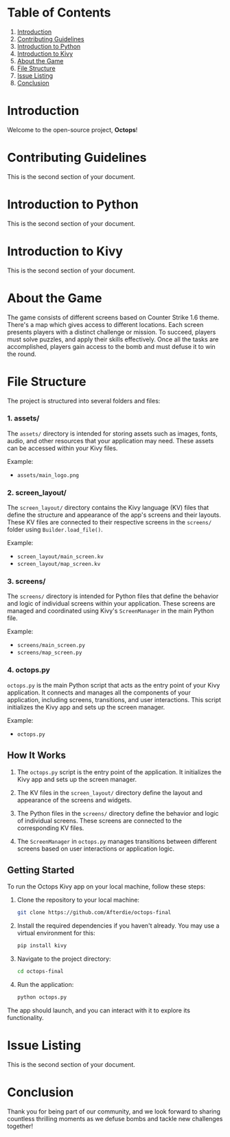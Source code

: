 # Table of Contents

1. [Introduction](#introduction)
2. [Contributing Guidelines](#contributing-guidelines)
3. [Introduction to Python](#introduction-to-python)
4. [Introduction to Kivy](#introduction-to-kivy)
5. [About the Game](#about-the-game)
6. [File Structure](#file-structure)
7. [Issue Listing](#issue-listing)
8. [Conclusion](#conclusion)

# Introduction

Welcome to the open-source project, **Octops**!

# Contributing Guidelines

This is the second section of your document.

# Introduction to Python

This is the second section of your document.

# Introduction to Kivy

This is the second section of your document.

# About the Game

The game consists of different screens based on Counter Strike 1.6 theme. There's a map which gives access to different locations. Each screen presents players with a distinct challenge or mission. To succeed, players must solve puzzles, and apply their skills effectively. Once all the tasks are accomplished, players gain access to the bomb and must defuse it to win the round.


# File Structure

The project is structured into several folders and files:

### 1. **assets/**

The `assets/` directory is intended for storing assets such as images, fonts, audio, and other resources that your application may need. These assets can be accessed within your Kivy files.

Example:
- `assets/main_logo.png`

### 2. **screen_layout/**

The `screen_layout/` directory contains the Kivy language (KV) files that define the structure and appearance of the app's screens and their layouts. These KV files are connected to their respective screens in the `screens/` folder using `Builder.load_file()`.

Example:
- `screen_layout/main_screen.kv`
- `screen_layout/map_screen.kv`

### 3. **screens/**

The `screens/` directory is intended for Python files that define the behavior and logic of individual screens within your application. These screens are managed and coordinated using Kivy's `ScreenManager` in the main Python file.

Example:
- `screens/main_screen.py`
- `screens/map_screen.py`

### 4. **octops.py**

`octops.py` is the main Python script that acts as the entry point of your Kivy application. It connects and manages all the components of your application, including screens, transitions, and user interactions. This script initializes the Kivy app and sets up the screen manager.

Example:
- `octops.py`

## How It Works

1. The `octops.py` script is the entry point of the application. It initializes the Kivy app and sets up the screen manager.

2. The KV files in the `screen_layout/` directory define the layout and appearance of the screens and widgets.

3. The Python files in the `screens/` directory define the behavior and logic of individual screens. These screens are connected to the corresponding KV files.

4. The `ScreenManager` in `octops.py` manages transitions between different screens based on user interactions or application logic.

## Getting Started

To run the Octops Kivy app on your local machine, follow these steps:

1. Clone the repository to your local machine:

   ```sh
   git clone https://github.com/Afterdie/octops-final
   ```

2. Install the required dependencies if you haven't already. You may use a virtual environment for this:

   ```sh
   pip install kivy
   ```

3. Navigate to the project directory:

   ```sh
   cd octops-final
   ```

4. Run the application:

   ```sh
   python octops.py
   ```

The app should launch, and you can interact with it to explore its functionality.

# Issue Listing

This is the second section of your document.

# Conclusion

Thank you for being part of our community, and we look forward to sharing countless thrilling moments as we defuse bombs and tackle new challenges together!